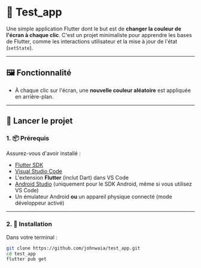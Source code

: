# 🎨 Test_app

Une simple application Flutter dont le but est de **changer la couleur de l'écran à chaque clic**. C'est un projet minimaliste pour apprendre les bases de Flutter, comme les interactions utilisateur et la mise à jour de l'état (`setState`).

---

## 🖼️ Fonctionnalité

- À chaque clic sur l'écran, une **nouvelle couleur aléatoire** est appliquée en arrière-plan.

---

## 🚀 Lancer le projet

### 1. 📦 Prérequis

Assurez-vous d'avoir installé :

- [Flutter SDK](https://docs.flutter.dev/get-started/install)
- [Visual Studio Code](https://code.visualstudio.com/)
- L'extension **Flutter** (inclut Dart) dans VS Code
- [Android Studio](https://developer.android.com/studio) (uniquement pour le SDK Android, même si vous utilisez VS Code)
- Un émulateur Android **ou** un appareil physique connecté (mode développeur activé)

---

### 2. 🔧 Installation

Dans votre terminal :

```bash
git clone https://github.com/johnwaia/test_app.git
cd test_app
flutter pub get
